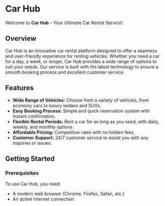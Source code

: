 # Car Hub

Welcome to **Car Hub** – Your Ultimate Car Rental Service!

## Overview

Car Hub is an innovative car rental platform designed to offer a seamless and user-friendly experience for renting vehicles. Whether you need a car for a day, a week, or longer, Car Hub provides a wide range of options to suit your needs. Our service is built with the latest technology to ensure a smooth booking process and excellent customer service.

## Features

- **Wide Range of Vehicles:** Choose from a variety of vehicles, from economy cars to luxury sedans and SUVs.
- **Easy Booking Process:** Simple and quick reservation system with instant confirmation.
- **Flexible Rental Periods:** Rent a car for as long as you need, with daily, weekly, and monthly options.
- **Affordable Pricing:** Competitive rates with no hidden fees.
- **Customer Support:** 24/7 customer service to assist you with any inquiries or issues.

## Getting Started

### Prerequisites

To use Car Hub, you need:

- A modern web browser (Chrome, Firefox, Safari, etc.)
- An active internet connection
